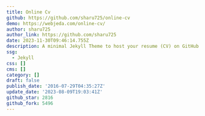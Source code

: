 ```yaml
---
title: Online Cv
github: https://github.com/sharu725/online-cv
demo: https://webjeda.com/online-cv/
author: sharu725
author_link: https://github.com/sharu725
date: 2023-11-30T09:46:14.755Z
description: A minimal Jekyll Theme to host your resume (CV) on GitHub with few clicks.
ssg:
  - Jekyll
css: []
cms: []
category: []
draft: false
publish_date: '2016-07-29T04:35:27Z'
update_date: '2023-08-09T19:03:41Z'
github_star: 2816
github_fork: 5496
---
```

